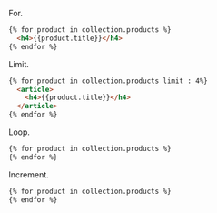 For.
```html
{% for product in collection.products %}
  <h4>{{product.title}}</h4>
{% endfor %}
```

Limit.
```html
{% for product in collection.products limit : 4%}
  <article>
    <h4>{{product.title}}</h4>
  </article>
{% endfor %}
```

Loop.
```html
{% for product in collection.products %}
{% endfor %}
```

Increment.
```html
{% for product in collection.products %}
{% endfor %}
```
